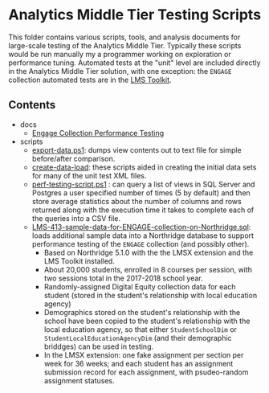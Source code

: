 # Analytics Middle Tier Testing Scripts

This folder contains various scripts, tools, and analysis documents for
large-scale testing of the Analytics Middle Tier. Typically these scripts would
be run manually my a programmer working on exploration or performance tuning.
Automated tests at the "unit" level are included directly in the Analytics
Middle Tier solution, with one exception: the `ENGAGE` collection automated
tests are in the [LMS
Toolkit](https://github.com/Ed-Fi-Alliance-OSS/LMS-Toolkit/tree/main/utils/amt-integration-tests).

## Contents

* docs
  * [Engage Collection Performance Testing](docs/Engage-Collection-Performance.md)
* scripts
  * [export-data.ps1](scripts/export-data.ps1): dumps view contents out to text
    file for simple before/after comparison.
  * [create-data-load](scripts/create-data-load): these scripts aided in creating the
    initial data sets for many of the unit test XML files.
  * [perf-testing-script.ps1](scripts/perf-testing-script.ps1) : can query a list of views in SQL Server and Postgres a user specified number of times (5 by default) and then store average statistics about the number of columns and rows returned along with the execution time it takes to complete each of the queries into a CSV file.
  * [LMS-413-sample-data-for-ENGAGE-collection-on-Northridge.sql](scripts/LMS-413-sample-data-for-ENGAGE-collection-on-Northridge.sql):
    loads additional sample data into a Northridge  database to support
    performance testing of the `ENGAGE` collection (and possibly other).
    * Based on Northridge 5.1.0 with the the LMSX extension and the LMS Toolkit
      installed.
    * About 20,000 students, enrolled in 8 courses per session, with two
      sessions total in the 2017-2018 school year.
    * Randomly-assigned Digital Equity collection data for each student (stored
      in the student's relationship with local education agency)
    * Demographics stored on the student's relationship with the school have
      been copied to the student's relationship with the local education agency,
      so that either `StudentSchoolDim` or `StudentLocalEducationAgencyDim` (and
      their demographic briddges) can be used in testing.
    * In the LMSX extension: one fake assignment per section per week for 36
      weeks; and each student has an assignment submission record for each
      assignment, with psudeo-random assignment statuses.
